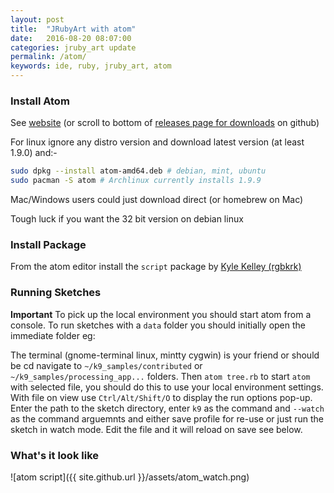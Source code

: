 ```yaml
---
layout: post
title:  "JRubyArt with atom"
date:   2016-08-20 08:07:00
categories: jruby_art update
permalink: /atom/
keywords: ide, ruby, jruby_art, atom
---
```

### Install Atom ###

See [website][atom] (or scroll to bottom of [releases page for downloads][releases] on github)

For linux ignore any distro version and download latest version (at least 1.9.0) and:-

```bash
sudo dpkg --install atom-amd64.deb # debian, mint, ubuntu
sudo pacman -S atom # Archlinux currently installs 1.9.9
```

Mac/Windows users could just download direct (or homebrew on Mac)

Tough luck if you want the 32 bit version on debian linux

### Install Package ###

From the atom editor install the `script` package by [Kyle Kelley (rgbkrk)][script]

### Running Sketches ###

__Important__ To pick up the local environment you should start atom from a console.
To run sketches with a `data` folder you should initially open the immediate folder eg:

The terminal (gnome-terminal linux, mintty cygwin) is your friend or should be cd navigate to `~/k9_samples/contributed` or `~/k9_samples/processing_app...` folders. Then `atom tree.rb` to start `atom` with selected file, you should do this to use your local environment settings. With file on view use `Ctrl/Alt/Shift/O` to display the run options pop-up. Enter the path to the sketch directory, enter `k9` as the command and `--watch` as the command arguemnts and either save profile for re-use or just run the sketch in watch mode. Edit the file and it will reload on save see below.

### What's it look like ###

![atom script]({{ site.github.url }}/assets/atom_watch.png)

[script]:https://atom.io/packages/script
[atom]:https://atom.io/
[releases]:https://github.com/atom/atom/releases/tag/v1.9.0
